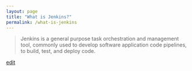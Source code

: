 ```yaml
---
layout: page
title: "What is Jenkins?"
permalink: /what-is-jenkins
---
```


> Jenkins is a general purpose task orchestration and management tool, commonly used to develop software application code pipelines, to build, test, and deploy code.

<p class="edit-term"><a href="https://github.com/and-digital/tech-definitions/blog/master/definitions/deployments/jenkins.md">edit</a></p>
